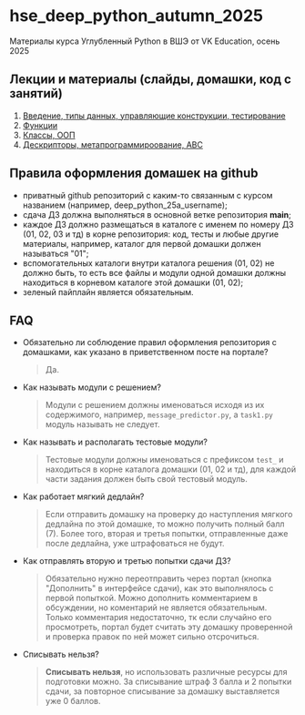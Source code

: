 # hse_deep_python_autumn_2025
Материалы курса Углубленный Python в ВШЭ от VK Education, осень 2025

## Лекции и материалы (слайды, домашки, код с занятий)
01. [Введение, типы данных, управляющие конструкции, тестирование](lesson-01)
02. [Функции](lesson-02)
03. [Классы, ООП](lesson-03)
04. [Дескрипторы, метапрограммироование, ABC](lesson-04)


## Правила оформления домашек на github
* приватный github репозиторий с каким-то связанным с курсом названием (например, deep_python_25a_username);
* сдача ДЗ должна выполняться в основной ветке репозитория **main**;
* каждое ДЗ должно размещаться в каталоге с именем по номеру ДЗ (01, 02, 03 и тд) в корне репозитория: код, тесты и любые другие материалы, например, каталог для первой домашки должен называться "01";
* вспомогательных каталоги внутри каталога решения (01, 02) не должно быть, то есть все файлы и модули одной домашки должны находиться в корневом каталоге этой домашки (01, 02);
* зеленый пайплайн является обязательным.


## FAQ
* Обязательно ли соблюдение правил оформления репозитория с домашками, как указано в приветственном посте на портале?
  > Да.
* Как называть модули с решением?
  > Модули с решением должны именоваться исходя из их содержимого, например, `message_predictor.py`, а `task1.py` модуль называть не следует.
* Как называть и располагать тестовые модули?
  > Тестовые модули должны именоваться с префиксом `test_` и находиться в корне каталога домашки (01, 02 и тд), для каждой части задания должен быть свой тестовый модуль.
* Как работает мягкий дедлайн?
  > Если отправить домашку на проверку до наступления мягкого дедлайна по этой домашке, то можно получить полный балл (7). Более того, вторая и третья попытки, отправленные даже после дедлайна, уже штрафоваться не будут.
* Как отправлять вторую и третью попытки сдачи ДЗ?
  > Обязательно нужно переотправить через портал (кнопка "Дополнить" в интерфейсе сдачи), как это выполнялось с первой попыткой. Можно дополнить комментарием в обсуждении, но коментарий не является обязательным. Только комментария недостаточно, тк если случайно его просмотреть, портал будет считать эту домашку проверенной и проверка правок по ней может сильно отсрочиться.
* Списывать нельзя?
  > **Списывать нельзя**, но использовать различные ресурсы для подготовки можно. За списывание штраф 3 балла и 2 попытки сдачи, за повторное списывание за домашку выставляется уже 0 баллов.

